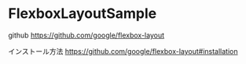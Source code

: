 # FlexboxLayoutSample

github
https://github.com/google/flexbox-layout

インストール方法
https://github.com/google/flexbox-layout#installation
